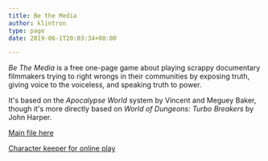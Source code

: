 ```yaml
---
title: Be the Media
author: klintron
type: page
date: 2019-06-1T20:03:34+00:00

---
```


_Be The Media_ is a free one-page game about playing scrappy documentary filmmakers trying to right wrongs in their communities by exposing truth, giving voice to the voiceless, and speaking truth to power.

It's based on the _Apocalypse World_ system by Vincent and Meguey Baker, though it's more directly based on _World of Dungeons: Turbo Breakers_ by John Harper.

[Main file here](https://docs.google.com/document/d/1RdMdFeJ6Ss4dyGg4jxR4aLVqYMr87OLItlDUMQUxzUM/edit#)

[Character keeper for online play](https://docs.google.com/spreadsheets/d/10QwfSXvTK7wuygTzt-f-kVJfaMdoXlk1pB5J8655M3Y/edit#gid=0)